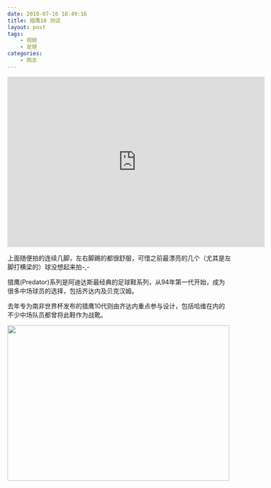 ```yaml
---
date: 2010-07-16 18:49:16
title: 猎鹰10 测试
layout: post
tags:
    - 视频
    - 足球
categories:
    - 网志
---
```

<iframe src="http://player.vimeo.com/video/13408563?title=0&amp;byline=0&amp;portrait=0" width="580" height="384" frameborder="0" webkitAllowFullScreen mozallowfullscreen allowFullScreen></iframe>

上面随便拍的连续几脚，左右脚踢的都很舒服，可惜之前最漂亮的几个（尤其是左脚打横梁的）球没想起来拍-,-

猎鹰(Predator)系列是阿迪达斯最经典的足球鞋系列，从94年第一代开始，成为很多中场球员的选择，包括齐达内及贝克汉姆。

去年专为南非世界杯发布的猎鹰10代则由齐达内重点参与设计，包括哈维在内的不少中场队员都曾将此鞋作为战靴。

<img class="alignnone size-medium wp-image-2880" title="Screen shot 2010-07-17 at 2.35.29 PM" src="https://lh6.googleusercontent.com/-YdlIR1TLXcc/TFJdp_eoEPI/AAAAAAABDgg/DUGB-43CO2U/s800/screen-shot-2010-07-17-at-2-35-29-pm.png" alt="" width="500" height="350" />
